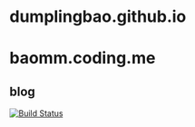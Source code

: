 # dumplingbao.github.io
# baomm.coding.me
## blog
[![Build Status](https://travis-ci.org/dumplingbao/dumplingbao.github.io.svg?branch=master)](https://travis-ci.org/dumplingbao/dumplingbao.github.io)
